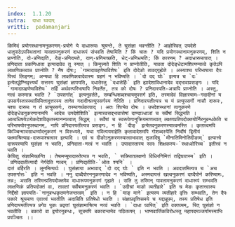 ```yaml
---
index:  1.1.20
sutra:  दाधा घ्वदाप्
vritti:  padamanjari
---
```


	किमिदं प्रयोगस्थानामनुकरणम्-प्रयोगे ये दाधारूपाः श्रूयन्ते, ते घुसंज्ञा भवन्तीति ? आहोस्वित् उपदेशे धातुपाठेऽपस्थितानां यावतामनुकरणं दाधारूपं संभवति तेषामिति ? किं चातः ? यदि प्रयोगस्थानामनुकरणम्, शिति न प्राप्नोति, दो-प्रणिद्यति, देङ्-प्रणिदयते, दाण्-प्रणियच्छति, धेट्-प्रणिधयति; किं कारणम् ? अदाधारूपत्वात् । प्रणिदाता प्रकणिधाता इत्यादावेव तु स्यात् । किमुच्यते शिति न प्राप्नोतीति, यावता दोदेङ्धेटामशित्यप्यात्वे कृतेऽपि लाक्षणिकत्वान्न प्राप्नोति ? नैष दोषः; `गामादाग्रहणेष्वविशेषः` इति दोदेङो तावद्गृह्येते । अस्याश्च परिभाषाया दैपः पित्त्वं लिङ्गम्; अन्यथा हि लाक्षणिक्त्वादेवास्य ग्रहणं न भविष्यति । `दो दद् घोः` इत्यत्र च `दः` इत्येतद्धेण्निवृत्त्यर्थं सत्तस्य घुसंज्ञां ज्ञापयति, दधातेस्तु `दधातेर्हिः` इति ह्यादेशाविधानादेव दद्भावाप्रसङ्गः । यदि `गामादाग्रहणेष्वविशेषः` तर्हि अर्थवत्परिभाषापि निवर्तेत, तत्र को दोषः ? प्रनिदारयति-अत्रापि प्राप्नोति । अस्तु, णत्वं कस्मान्न भवति ? `उपसर्गात्` इत्यनुवर्तते, सम्बन्धिशब्दश्चायमुपसर्ग इति, तस्मादेवं विज्ञास्यामः-गदादीनां य उपसर्गस्तत्रस्थान्निमित्तादुत्तरस्य तानेव गदादीन्प्रत्युपसर्गस्य नेरिति । प्रनिदारयतीत्यत्र च यं प्रत्युपसर्गो नासौ दारूपः, यश्च दारूपः न तं प्रत्युपसर्गः, तस्यानर्थकत्वाद् । अतः शित्येव दोषः । उपदेशस्थानां त्वनुकरणे दोदेङ्धेडनुकरणानामपि `आदेच उपदेशेशिति` इत्यात्त्वसद्भावात्तेषां दाण्दाञ्धाञां च सर्वेषां सिद्ध्यति । आत्वधिषयेऽप्येकदेशविकृतस्यानन्यत्वात् सिद्धम् । सर्वेषां च स्वरूपेणानुक्रियमाणत्वात् लक्षणप्रतिपदोक्तयोर्निरनुबन्धकेति च परिभाषयोरनुपस्थानम्, नापि प्रनिदारयतीत्यत्र प्रसङ्गः, न हि `दीङ्` इत्येतदनुकरणस्यात्वमस्ति । कृतात्वमपि किञ्चिन्मात्रसाधर्म्यादनुकरणं न विरुध्यते, यथा गवित्ययमाहेति कृतावादेशमपि गोशब्दस्येति निर्दोषं द्वितीयं पक्षमाश्रित्याह-दारूपाश्चत्वार इत्यादि । एवं च दीङोऽनुकरणस्यात्वाभावात् तृजादिषु `मीनातिमिनोतिदीङाम्` इत्यात्त्वे दारूपस्यापि घुसंज्ञा न भवति, प्रनिदाता-णत्वं न भवति । उपादास्तास्य स्वरः शिक्षकस्य-`स्थाध्वोरिच्च` इतीत्त्वं न भवति ।
	केचितु संज्ञामिच्छन्ति । तेषामप्युपादास्तेत्यत्र न भवति, ` सन्निपातलक्षणो विधिरनिमित्तं तद्विघातस्य` इति । `प्रणिददातीत्यादौ नेर्गदेति णत्वम् । प्रणिद्यतीति-`ओतः श्यनि` । 
	दातं बर्हिरति । लूनमित्यर्थः । घुसंज्ञाया अभावाद् `दो दद् घोः ` इति न भवति । अवदातमित्यत्र च `अच उपसर्गात्तः` इति न भवति । ननु दाब्दैपोरननुकरणादेव न भविष्यति, अस्मदायत्तं खल्वनुकरणं दाप्दैपोर्न करिष्यामः, तन्न; असति तस्मिन्प्रतिपदोक्तमेव दाधारूपमनुकरणं गृह्यते । सति तु तस्मिन् यावतामनुकरणं दाधारूपं सम्भवति लाक्षणिकं प्रतिपदोक्तं वा, तावतां सर्वेषामनुकरणं भवति । `उदीचां माङो व्यतीहारे` इति च मेङः कृतात्त्वास्य निर्द्देशो ज्ञापयति-`नानुबन्धकृतमनेजन्तत्वम्` इति । न हि `माङ् माने` इत्यस्य व्यतीहारे वृत्तिः सम्भवति, तेन दैपः पकारे श्रूयमाण एवात्त्वं भवतीति अदाबिति प्रतिषेधो भवति । संज्ञाप्रवृत्तिसमये च यद्दाब्रूपम्, तस्य प्रतिषेध इति प्रणिदापयतीत्यत्र प्रगेव पुकः प्रवृत्तां घुसंज्ञामाश्रित्य णत्वं भवति । `दाधा घ्वपित्` इति वक्तव्यम्, पित् घुसंज्ञो न भवतीति । बकारो वा द्वयोरनुबन्धः, सूत्रमपि बकारान्तमेव पठितव्यम् । भाष्यवार्त्तिकविरोधस्तु महापदमञ्जर्यामस्माभिः प्रपञ्चितः ।।
